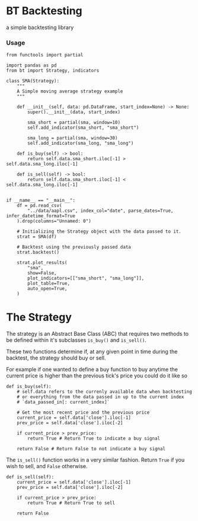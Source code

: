 # BT Backtesting

a simple backtesting library


### Usage

```
from functools import partial

import pandas as pd
from bt import Strategy, indicators

class SMA(Strategy):
    """
    A Simple moving average strategy example
    """

    def __init__(self, data: pd.DataFrame, start_index=None) -> None:
        super().__init__(data, start_index)

        sma_short = partial(sma, window=10)
        self.add_indicator(sma_short, "sma_short")

        sma_long = partial(sma, window=30)
        self.add_indicator(sma_long, "sma_long")

    def is_buy(self) -> bool:
        return self.data.sma_short.iloc[-1] > self.data.sma_long.iloc[-1]

    def is_sell(self) -> bool:
        return self.data.sma_short.iloc[-1] < self.data.sma_long.iloc[-1]


if __name__ == "__main__":
    df = pd.read_csv(
        "../data/aapl.csv", index_col="date", parse_dates=True, infer_datetime_format=True
    ).drop(columns="Unnamed: 0")

    # Initializing the Strategy object with the data passed to it.
    strat = SMA(df)

    # Backtest using the previously passed data
    strat.backtest()

    strat.plot_results(
        "sma",
        show=False,
        plot_indicators=[["sma_short", "sma_long"]],
        plot_table=True,
        auto_open=True,
    )
```


# The Strategy

The strategy is an Abstract Base Class (ABC) that requires two methods to be defined within it's subclasses `is_buy()` and `is_sell()`. 

These two functions determine if, at any given point in time during the backtest, the strategy should buy or sell.

For example if one wanted to define a buy function to buy anytime the current price is higher than the previous tick's price you could do it like so
```
def is_buy(self):
    # self.data refers to the currenly available data when backtesting
    # or everything from the data passed in up to the current index
    # `data_passed_in[: current_index]`

    # Get the most recent price and the previous price
    current_price = self.data['close'].iloc[-1]
    prev_price = self.data['close'].iloc[-2]

    if current_price > prev_price:
        return True # Return True to indicate a buy signal

    return False # Return False to not indicate a buy signal
```

The `is_sell()` function works in a very similar fashion. Return `True` if you wish to sell, and `False` otherwise.

```
def is_sell(self):
    current_price = self.data['close'].iloc[-1]
    prev_price = self.data['close'].iloc[-2]

    if current_price > prev_price:
        return True # Return True to sell

    return False
```